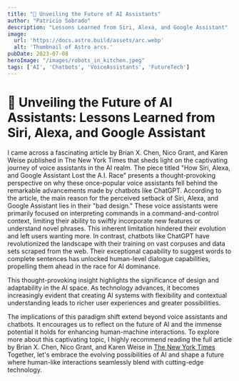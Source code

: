 ```yaml
---
title: "🚀 Unveiling the Future of AI Assistants"
author: "Patricio Sobrado"
description: "Lessons Learned from Siri, Alexa, and Google Assistant"
image:
  url: 'https://docs.astro.build/assets/arc.webp'
  alt: 'Thumbnail of Astro arcs.'
pubDate: 2023-07-08
heroImage: "/images/robots_in_kitchen.jpeg"
tags: ['AI', 'Chatbots', 'VoiceAssistants', 'FutureTech']
---
```



# 🚀 Unveiling the Future of AI Assistants: Lessons Learned from Siri, Alexa, and Google Assistant

I came across a fascinating article by Brian X. Chen, Nico Grant, and Karen Weise published in The New York Times that sheds light on the captivating journey of voice assistants in the AI realm. The piece titled "How Siri, Alexa, and Google Assistant Lost the A.I. Race" presents a thought-provoking perspective on why these once-popular voice assistants fell behind the remarkable advancements made by chatbots like ChatGPT.
According to the article, the main reason for the perceived setback of Siri, Alexa, and Google Assistant lies in their "bad design." These voice assistants were primarily focused on interpreting commands in a command-and-control context, limiting their ability to swiftly incorporate new features or understand novel phrases. This inherent limitation hindered their evolution and left users wanting more.
In contrast, chatbots like ChatGPT have revolutionized the landscape with their training on vast corpuses and data sets scraped from the web. Their exceptional capability to suggest words to complete sentences has unlocked human-level dialogue capabilities, propelling them ahead in the race for AI dominance.

This thought-provoking insight highlights the significance of design and adaptability in the AI space. As technology advances, it becomes increasingly evident that creating AI systems with flexibility and contextual understanding leads to richer user experiences and greater possibilities.

The implications of this paradigm shift extend beyond voice assistants and chatbots. It encourages us to reflect on the future of AI and the immense potential it holds for enhancing human-machine interactions.
To explore more about this captivating topic, I highly recommend reading the full article by Brian X. Chen, Nico Grant, and Karen Weise in [The New York Times](https://lnkd.in/e6yK-4Bc)
Together, let's embrace the evolving possibilities of AI and shape a future where human-like interactions seamlessly blend with cutting-edge technology.

